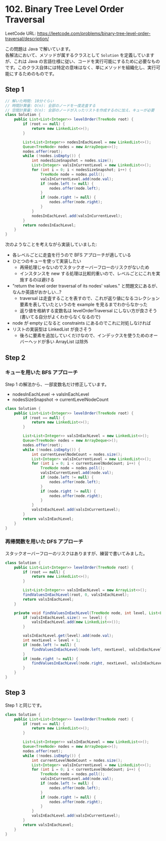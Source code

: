 # 102. Binary Tree Level Order Traversal

LeetCode URL: https://leetcode.com/problems/binary-tree-level-order-traversal/description/

この問題は Java で解いています。  
各解法において、メソッドが属するクラスとして `Solution` を定義していますが、これは Java の言語仕様に従い、コードを実行可能にするために必要なものです。このクラス自体には特定の意味はなく、単にメソッドを組織化し、実行可能にするためのものです。

## Step 1

```java
// 解いた時間: 10分ぐらい
// 時間計算量: O(n): 全部のノードを一度走査する
// 空間計算量: O(n): 全部のノードが入ったリストを作成するのに加え、キューが必要
class Solution {
    public List<List<Integer>> levelOrder(TreeNode root) {
        if (root == null) {
            return new LinkedList<>();
        }

        List<List<Integer>> nodesInEachLevel = new LinkedList<>();
        Queue<TreeNode> nodes = new ArrayDeque<>();
        nodes.offer(root);
        while (!nodes.isEmpty()) {
            int nodesSizeSnapshot = nodes.size();
            List<Integer> valsInCurrentLevel = new LinkedList<>();
            for (int i = 0; i < nodesSizeSnapshot; i++) {
                TreeNode node = nodes.poll();
                valsInCurrentLevel.add(node.val);
                if (node.left != null) {
                    nodes.offer(node.left);
                }
                if (node.right != null) {
                    nodes.offer(node.right);
                }
            }
            nodesInEachLevel.add(valsInCurrentLevel);
        }
        return nodesInEachLevel;
    }
}
```

次のようなことを考えながら実装していました:

- 各レベルごとに走査を行うので BFS アプローチが適している
- ひとつのキューを使って実装したい
    - 再帰処理じゃないのでスタックオーバーフローのリスクがないため
    - インスタンスを new する処理は比較的重いので、レベルごとにこれを実施するのは避ける
- "return the level order traversal of its nodes' values." と問題文にあるが、なんか英語がおかしい...?
    - traversal は走査することを表すので、これが返り値になるコレクション要素を表していたというのを example を見るまでわからなかった
    - 返り値を格納する変数名は levelOrderTraversal にしない方が良さそう (書いてる自分がよくわからなくなるので)
- node が empty になると constraints にあるのでこれに対処しなければ
- リストの実装型は LinkedList が良さそう
    - 後ろに要素を追加していくだけなので、インデックスを使うためのオーバーヘッドが多い ArrayList は除外

## Step 2

### キューを用いた BFS アプローチ

Step 1 の解法から、一部変数名だけ修正しています。

- nodesInEachLevel -> valsInEachLevel
- nodesSizeSnapshot -> currentLevelNodeCount

```java
class Solution {
    public List<List<Integer>> levelOrder(TreeNode root) {
        if (root == null) {
            return new LinkedList<>();
        }

        List<List<Integer>> valsInEachLevel = new LinkedList<>();
        Queue<TreeNode> nodes = new ArrayDeque<>();
        nodes.offer(root);
        while (!nodes.isEmpty()) {
            int currentLevelNodeCount = nodes.size();
            List<Integer> valsInCurrentLevel = new LinkedList<>();
            for (int i = 0; i < currentLevelNodeCount; i++) {
                TreeNode node = nodes.poll();
                valsInCurrentLevel.add(node.val);
                if (node.left != null) {
                    nodes.offer(node.left);
                }
                if (node.right != null) {
                    nodes.offer(node.right);
                }
            }
            valsInEachLevel.add(valsInCurrentLevel);
        }
        return valsInEachLevel;
    }
}
```

### 再帰関数を用いた DFS アプローチ

スタックオーバーフローのリスクはありますが、練習で書いてみました。

```java
class Solution {
    public List<List<Integer>> levelOrder(TreeNode root) {
        if (root == null) {
            return new LinkedList<>();
        }

        List<List<Integer>> valsInEachLevel = new ArrayList<>();
        findValuesInEachLevel(root, 0, valsInEachLevel);
        return valsInEachLevel;
    }

    private void findValuesInEachLevel(TreeNode node, int level, List<List<Integer>> valsInEachLevel) {
        if (valsInEachLevel.size() == level) {
            valsInEachLevel.add(new LinkedList<>());
        }

        valsInEachLevel.get(level).add(node.val);
        int nextLevel = level + 1;
        if (node.left != null) {
            findValuesInEachLevel(node.left, nextLevel, valsInEachLevel);
        }
        if (node.right != null) {
            findValuesInEachLevel(node.right, nextLevel, valsInEachLevel);
        }
    }
}
```

## Step 3

Step 1 と同じです。

```java
class Solution {
    public List<List<Integer>> levelOrder(TreeNode root) {
        if (root == null) {
            return new LinkedList<>();
        }

        List<List<Integer>> valsInEachLevel = new LinkedList<>();
        Queue<TreeNode> nodes = new ArrayDeque<>();
        nodes.offer(root);
        while (!nodes.isEmpty()) {
            int currentLevelNodeCount = nodes.size();
            List<Integer> valsInCurrentLevel = new LinkedList<>();
            for (int i = 0; i < currentLevelNodeCount; i++) {
                TreeNode node = nodes.poll();
                valsInCurrentLevel.add(node.val);
                if (node.left != null) {
                    nodes.offer(node.left);
                }
                if (node.right != null) {
                    nodes.offer(node.right);
                }
            }
            valsInEachLevel.add(valsInCurrentLevel);
        }
        return valsInEachLevel;
    }
}
```
